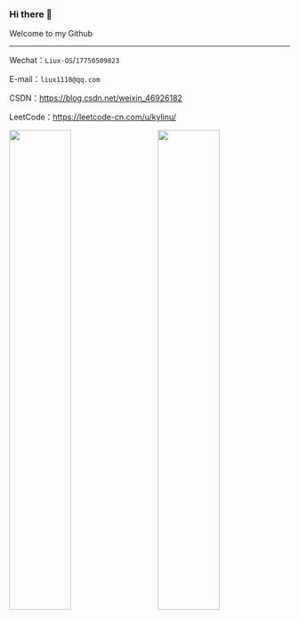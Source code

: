 ### Hi there 👋
Welcome to my Github
<hr>

Wechat：`Liux-OS`/`17750509823`

E-mail：`liux1118@qq.com`


CSDN：https://blog.csdn.net/weixin_46926182

LeetCode：https://leetcode-cn.com/u/kylinu/

<!-- ![liux1118's github stats](https://github-readme-stats.vercel.app/api?username=lxKylin&hide=[%22issues%22]&show_icons=true)  -->

<!-- ![Top Langs](https://github-readme-stats.vercel.app/api/top-langs/?username=lxKylin)  -->

<p>
<img align="left" width="47%" src="https://github-readme-stats.vercel.app/api?username=lxKylin&hide=[%22issues%22]&show_icons=true" />
<img align="right" width="47%" src="https://github-readme-stats.vercel.app/api/top-langs/?username=lxKylin&layout=compact&hide=glsl" />
</p>
<!--
**lxKylin/lxKylin** is a ✨ _special_ ✨ repository because its `README.md` (this file) appears on your GitHub profile.

Here are some ideas to get you started:

- 🔭 I’m currently working on ...
- 🌱 I’m currently learning ...
- 👯 I’m looking to collaborate on ...
- 🤔 I’m looking for help with ...
- 💬 Ask me about ...
- 📫 How to reach me: ...
- 😄 Pronouns: ...
- ⚡ Fun fact: ...
-->

